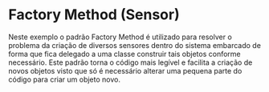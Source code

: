 # Factory Method (Sensor)

Neste exemplo o padrão Factory Method é utilizado para resolver o problema da criação de diversos sensores dentro do sistema embarcado de
forma que fica delegado a uma classe construir tais objetos conforme necessário.
Este padrão torna o código mais legível e facilita a criação de novos objetos visto que só é necessário alterar uma pequena parte
do código para criar um objeto novo.
